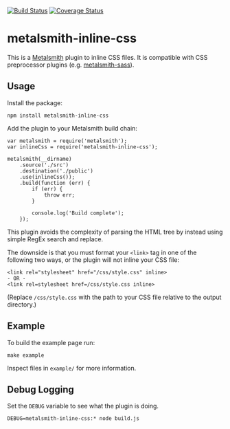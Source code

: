 [![Build Status](https://img.shields.io/travis/borisovg/metalsmith-inline-css/master.svg?style=flat-square)](https://travis-ci.org/borisovg/metalsmith-inline-css/)
[![Coverage Status](https://img.shields.io/codecov/c/github/borisovg/metalsmith-inline-css/master.svg?style=flat-square)](https://codecov.io/gh/borisovg/metalsmith-inline-css/)

# metalsmith-inline-css

This is a [Metalsmith](http://www.metalsmith.io/) plugin to inline CSS files.
It is compatible with CSS preprocessor plugins (e.g. [metalsmith-sass](https://github.com/stevenschobert/metalsmith-sass)).

## Usage

Install the package:
```
npm install metalsmith-inline-css
```

Add the plugin to your Metalsmith build chain:
```
var metalsmith = require('metalsmith');
var inlineCss = require('metalsmith-inline-css');

metalsmith(__dirname)
    .source('./src')
    .destination('./public')
    .use(inlineCss());
    .build(function (err) {
        if (err) {
            throw err;
        }

        console.log('Build complete');
    });
```

This plugin avoids the complexity of parsing the HTML tree by instead using simple RegEx search and replace.

The downside is that you must format your `<link>` tag in one of the following two ways, or the plugin will not inline your CSS file:
```
<link rel="stylesheet" href="/css/style.css" inline>
- OR -
<link rel=stylesheet href=/css/style.css inline>
```

(Replace `/css/style.css` with the path to your CSS file relative to the output directory.)

## Example

To build the example page run:

```
make example
```

Inspect files in `example/` for more information.

## Debug Logging

Set the `DEBUG` variable to see what the plugin is doing.
```
DEBUG=metalsmith-inline-css:* node build.js
```
